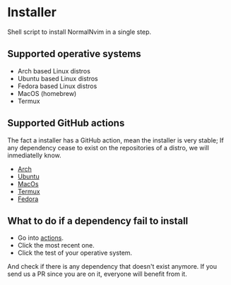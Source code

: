 # Installer
Shell script to install NormalNvim in a single step.

## Supported operative systems

* Arch based Linux distros
* Ubuntu based Linux distros
* Fedora based Linux distros
* MacOS (homebrew)
* Termux

## Supported GitHub actions
The fact a installer has a GitHub action, mean the installer is very stable; If any dependency cease to exist on the repositories of a distro, we will inmediatelly know.

* [Arch](https://github.com/NormalNvim/installer/blob/main/tests/test-arch-dependencies.sh)
* [Ubuntu](https://github.com/NormalNvim/installer/blob/main/tests/test-ubuntu-dependencies.sh)
* [MacOs](https://github.com/NormalNvim/installer/blob/main/tests/test-macos-dependencies.sh)
* [Termux](https://github.com/NormalNvim/installer/blob/main/tests/test-termux-dependencies.sh)
* [Fedora](https://github.com/NormalNvim/installer/blob/main/tests/test-fedora-dependencies.sh)

## What to do if a dependency fail to install
* Go into [actions](https://github.com/NormalNvim/installer/actions).
* Click the most recent one.
* Click the test of your operative system.

And check if there is any dependency that doesn't exist anymore. If you send us a PR since you are on it, everyone will benefit from it.
